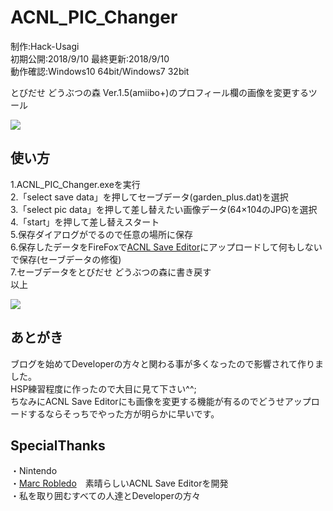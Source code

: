 <h1>ACNL_PIC_Changer</h1>
<p>制作:Hack-Usagi
<br>初期公開:2018/9/10 最終更新:2018/9/10
<br>動作確認:Windows10 64bit/Windows7 32bit</p>
<p>とびだせ どうぶつの森 Ver.1.5(amiibo+)のプロフィール欄の画像を変更するツール</p>
<img src="https://user-images.githubusercontent.com/40888604/45293433-25fb8400-b533-11e8-8775-a06da1db581c.jpg"> 
<h2>使い方</h2>
<p>1.ACNL_PIC_Changer.exeを実行
<br>2.「select save data」を押してセーブデータ(garden_plus.dat)を選択
<br>3.「select pic data」を押して差し替えたい画像データ(64×104のJPG)を選択
<br>4.「start」を押して差し替えスタート
<br>5.保存ダイアログがでるので任意の場所に保存
<br>6.保存したデータをFireFoxで<a href="https://www.marcrobledo.com/acnl-editor/">ACNL Save Editor</a>にアップロードして何もしないで保存(セーブデータの修復)
<br>7.セーブデータをとびだせ どうぶつの森に書き戻す
<br>以上</p><img src="https://user-images.githubusercontent.com/40888604/45293325-d026dc00-b532-11e8-9d19-6fc0d3db3362.png"> 
<h2>あとがき</h2>
<p>ブログを始めてDeveloperの方々と関わる事が多くなったので影響されて作りました。
<br>HSP練習程度に作ったので大目に見て下さい^^;
<br>ちなみにACNL Save Editorにも画像を変更する機能が有るのでどうせアップロードするならそっちでやった方が明らかに早いです。
</p>

<h2>SpecialThanks</h2>
<p>・Nintendo
<br>・<a href="https://github.com/marcrobledo">Marc Robledo</a>　素晴らしいACNL Save Editorを開発
<br>・私を取り囲むすべての人達とDeveloperの方々</p>
